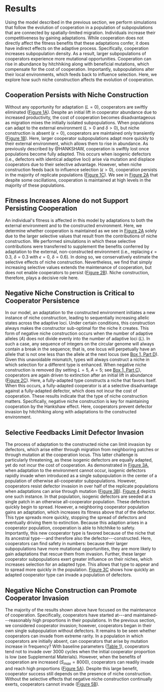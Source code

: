 
# Results

Using the model described in the previous section, we perform simulations that follow the evolution of cooperation in a population of subpopulations that are connected by spatially-limited migration.
Individuals increase their competitiveness by gaining adaptations.
While cooperation does not directly affect the fitness benefits that these adaptations confer, it does have indirect effects on the adaptive process.
Specifically, cooperation increases subpopulation density.
As a result, larger subpopulations of cooperators experience more mutational opportunities. 
Cooperation can rise in abundance by hitchhiking along with beneficial mutations, which compensate for the cost of cooperation.
Importantly, subpopulations alter their local environments, which feeds back to influence selection.
Here, we explore how such niche construction affects the evolution of cooperation.


## Cooperation Persists with Niche Construction

Without any opportunity for adaptation ($L=0$), cooperators are swiftly eliminated ([Figure 1A](#fig1)).
Despite an initial lift in cooperator abundance due to increased productivity, the cost of cooperation becomes disadvantageous as migration mixes the initially isolated subpopulations.
When populations can adapt to the external environment ($L > 0$ and $\delta > 0$), but niche construction is absent ($\epsilon=0$), cooperators are maintained only transiently ([Figure 1B](#fig1)).
Here, larger cooperator subpopulations adapt more quickly to their external environment, which allows them to rise in abundance.
As previously described by @HANKSHAW, cooperation is swiftly lost once populations become fully adapted.
This occurs when isogenic defectors (i.e., defectors with identical adaptive loci) arise via mutation and displace cooperators due to their selective advantage.
However, when niche construction feeds back to influence selection ($\epsilon > 0$), cooperation persists in the majority of replicate populations ([Figure 1C](#fig1)).
We see in [Figure 2A](#fig2) that despite some oscillations, cooperation is maintained at high levels in the majority of these populations.


## Fitness Increases Alone do not Support Persisting Cooperation

An individual's fitness is affected in this model by adaptations to both the external environment and to the constructed environment.
Here, we determine whether cooperation is maintained as we see in [Figure 2A](#fig2) solely due to the larger selective values that result from the contributions of niche construction.
We performed simulations in which these selective contributions were transferred to supplement the benefits conferred by adaptation to the external, non-constructed environment (i.e., replacing $\epsilon=0.3$, $\delta=0.3$ with $\epsilon=0$, $\delta=0.6$).
In doing so, we conservatively estimate the selective effects of niche construction.
Nevertheless, we find that simply increasing selective values extends the maintenance of cooperation, but does not enable cooperators to persist ([Figure 2B](#fig2)).
Niche construction, therefore, plays a decisive role here.


## Negative Niche Construction is Critical to Cooperator Persistence

In our model, an adaptation to the constructed environment initiates a new instance of niche construction, leading to sequentially increasing allelic states across the adaptive loci.
Under certain conditions, this construction always makes the constructor sub-optimal for the niche it creates.
This form of negative niche construction occurs when the number of adaptive alleles ($A$) does not divide evenly into the number of adaptive loci ($L$).
In such a case, any sequence of integers on the circular genome will always contain a break in the sequence; that is, one locus will perpetually have an allele that is not one less than the allele at the next locus (see [Box 1, Part D](#box1)).
Given this unavoidable mismatch, types will always construct a niche in which selection for a different type is enhanced.
When negative niche construction is removed (by setting $L=5$, $A=5$; see [Box 1, Part C](#box1)), cooperators are again driven to extinction after an initial lift in abundance ([Figure 2C](#fig2)).
Here, a fully-adapted type constructs a niche that favors itself.
When this occurs, a fully-adapted cooperator is at a selective disadvantage against a fully-adapted defector, which does not incur the cost of cooperation.
These results indicate that the type of niche construction matters.
Specifically, negative niche construction is key for maintaining cooperation by the Hankshaw effect.
Here, cooperators prevent defector invasion by hitchhiking along with adaptations to the constructed environment.


## Selective Feedbacks Limit Defector Invasion

The process of adaptation to the constructed niche can limit invasion by defectors, which arise either through migration from neighboring patches or through mutation at the cooperation locus.
This latter challenge is particularly threatening, as these isogenic defectors are equally adapted, yet do not incur the cost of cooperation.
As demonstrated in [Figure 3A](#fig3), when adaptation to the environment cannot occur, isogenic defectors rapidly invade when introduced as a single subpopulation in the center of a population of otherwise all-cooperator subpopulations.
However, cooperators resist defector invasion in over half of the replicate populations when adaptations can arise through mutation ([Figure 3B](#fig3)).
[Figure 4](#fig4) depicts one such instance.
In that population, isogenic defectors are seeded at a single patch in an otherwise all-cooperator population.
These defectors quickly begin to spread.
However, a neighboring cooperator population gains an adaptation, which increases its fitness above that of the defector.
This type spreads more quickly, stopping the spread of defectors and eventually driving them to extinction.
Because this adaption arises in a cooperator population, cooperation is able to hitchhike to safety.
Importantly, this new cooperator type is favored because of the niche that its ancestral type---and therefore also the defector---constructed.
Here, cooperators can find safety in numbers: because their larger subpopulations have more mutational opportunities, they are more likely to gain adaptations that rescue them from invasion.
Further, these larger cooperator subpopulations exert greater influence on their niches, which increases selection for an adapted type.
This allows that type to appear and to spread more quickly in the population.
[Figure 3C](#fig3) shows how quickly an adapted cooperator type can invade a population of defectors.


## Negative Niche Construction can Promote Cooperator Invasion

The majority of the results shown above have focused on the maintenance of cooperation.
Specifically, cooperators have started at---and maintained---reasonably high proportions in their populations.
In the previous section, we considered cooperator invasion; however, cooperators began in their own single subpopulation without defectors.
It remains to be seen whether cooperators can invade from extreme rarity.
In a population in which cooperators are initially absent, can cooperators that arise by mutation increase in frequency?
With baseline parameters ([Table 1](#tables)), cooperators tend not to invade over 3000 cycles when the initial cooperator proportion is low (see Supplemental Materials).
However, when the benefits of cooperation are increased ($S_{max}=8000$), cooperators can readily invade and reach high proportions ([Figure 5A](#fig5)).
Despite this large benefit, cooperator success still depends on the presence of niche construction.
Without the selective effects that negative niche construction continually exerts, cooperators cannot invade ([Figure 5B](#fig5)).

